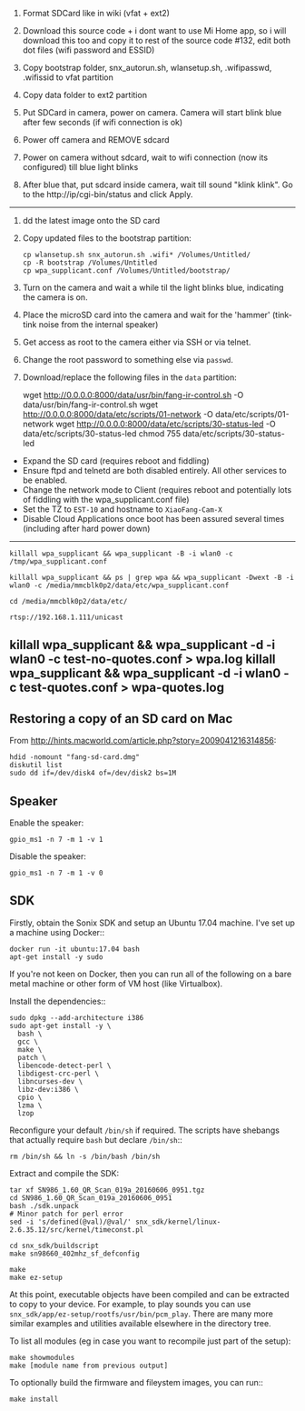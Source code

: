 1. Format SDCard like in wiki (vfat + ext2)

2. Download this source code + i dont want to use Mi Home app, so i will
   download this too and copy it to rest of the source code #132, edit both
   dot files (wifi password and ESSID)

3. Copy bootstrap folder, snx_autorun.sh, wlansetup.sh, .wifipasswd, .wifissid
   to vfat partition

4. Copy data folder to ext2 partition

5. Put SDCard in camera, power on camera. Camera will start blink blue after
   few seconds (if wifi connection is ok)

6. Power off camera and REMOVE sdcard

7. Power on camera without sdcard, wait to wifi connection (now its
   configured) till blue light blinks

8. After blue that, put sdcard inside camera, wait till sound "klink klink".
   Go to the http://ip/cgi-bin/status and click Apply.

---

1. dd the latest image onto the SD card

2. Copy updated files to the bootstrap partition:

       cp wlansetup.sh snx_autorun.sh .wifi* /Volumes/Untitled/
       cp -R bootstrap /Volumes/Untitled
       cp wpa_supplicant.conf /Volumes/Untitled/bootstrap/

3. Turn on the camera and wait a while til the light blinks blue, indicating
   the camera is on.

3. Place the microSD card into the camera and wait for the 'hammer' (tink-tink
   noise from the internal speaker)

4. Get access as root to the camera either via SSH or via telnet.

5. Change the root password to something else via `passwd`.

6. Download/replace the following files in the `data` partition:

   wget http://0.0.0.0:8000/data/usr/bin/fang-ir-control.sh -O data/usr/bin/fang-ir-control.sh
   wget http://0.0.0.0:8000/data/etc/scripts/01-network -O data/etc/scripts/01-network
   wget http://0.0.0.0:8000/data/etc/scripts/30-status-led -O data/etc/scripts/30-status-led
   chmod 755 data/etc/scripts/30-status-led

* Expand the SD card (requires reboot and fiddling)
* Ensure ftpd and telnetd are both disabled entirely. All other services to be
enabled.
* Change the network mode to Client (requires reboot and potentially lots of
fiddling with the wpa_supplicant.conf file)
* Set the TZ to `EST-10` and hostname to `XiaoFang-Cam-X`
* Disable Cloud Applications once boot has been assured several times
(including after hard power down)

---


    killall wpa_supplicant && wpa_supplicant -B -i wlan0 -c /tmp/wpa_supplicant.conf

    killall wpa_supplicant && ps | grep wpa && wpa_supplicant -Dwext -B -i wlan0 -c /media/mmcblk0p2/data/etc/wpa_supplicant.conf

    cd /media/mmcblk0p2/data/etc/

    rtsp://192.168.1.111/unicast

killall wpa_supplicant && wpa_supplicant -d -i wlan0 -c test-no-quotes.conf > wpa.log
killall wpa_supplicant && wpa_supplicant -d -i wlan0 -c test-quotes.conf > wpa-quotes.log
---

## Restoring a copy of an SD card on Mac

From http://hints.macworld.com/article.php?story=2009041216314856:

    hdid -nomount "fang-sd-card.dmg"
    diskutil list
    sudo dd if=/dev/disk4 of=/dev/disk2 bs=1M


## Speaker

Enable the speaker:

    gpio_ms1 -n 7 -m 1 -v 1

Disable the speaker:

    gpio_ms1 -n 7 -m 1 -v 0


## SDK

Firstly, obtain the Sonix SDK and setup an Ubuntu 17.04 machine.
I've set up a machine using Docker::

    docker run -it ubuntu:17.04 bash
    apt-get install -y sudo

If you're not keen on Docker, then you can run all of the following on a
bare metal machine or other form of VM host (like Virtualbox).

Install the dependencies::

    sudo dpkg --add-architecture i386
    sudo apt-get install -y \
      bash \
      gcc \
      make \
      patch \
      libencode-detect-perl \
      libdigest-crc-perl \
      libncurses-dev \
      libz-dev:i386 \
      cpio \
      lzma \
      lzop

Reconfigure your default `/bin/sh` if required.  The scripts have shebangs
that actually require `bash` but declare `/bin/sh`::

    rm /bin/sh && ln -s /bin/bash /bin/sh

Extract and compile the SDK:

    tar xf SN986_1.60_QR_Scan_019a_20160606_0951.tgz
    cd SN986_1.60_QR_Scan_019a_20160606_0951
    bash ./sdk.unpack
    # Minor patch for perl error
    sed -i 's/defined(@val)/@val/' snx_sdk/kernel/linux-2.6.35.12/src/kernel/timeconst.pl

    cd snx_sdk/buildscript
    make sn98660_402mhz_sf_defconfig

    make
    make ez-setup

At this point, executable objects have been compiled and can be extracted
to copy to your device.  For example, to play sounds you can use
`snx_sdk/app/ez-setup/rootfs/usr/bin/pcm_play`. There are many more similar
examples and utilities available elsewhere in the directory tree.

To list all modules (eg in case you want to recompile just part of the setup):

    make showmodules
    make [module name from previous output]

To optionally build the firmware and fileystem images, you can run::

    make install

